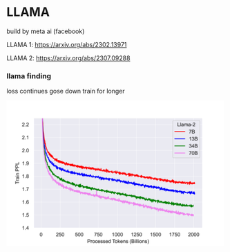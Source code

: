 # LLAMA

build by meta ai (facebook)

LLAMA 1: https://arxiv.org/abs/2302.13971

LLAMA 2: https://arxiv.org/abs/2307.09288

### llama finding
loss continues gose down train for longer  

![Alt text](image.png)
